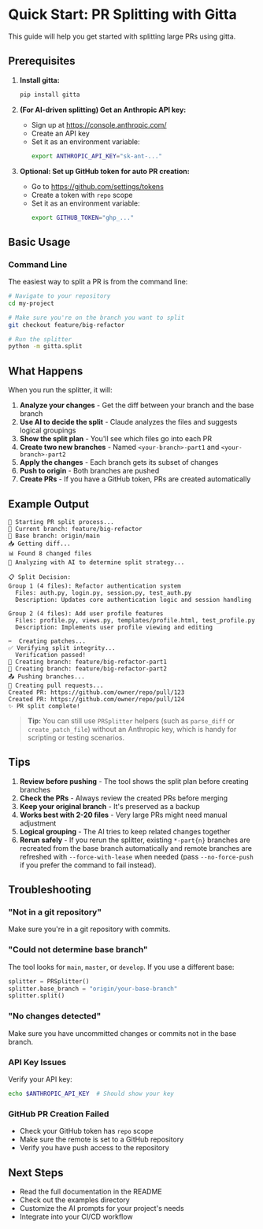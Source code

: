 # Quick Start: PR Splitting with Gitta

This guide will help you get started with splitting large PRs using gitta.

## Prerequisites

1. **Install gitta:**

   ```bash
   pip install gitta
   ```

2. **(For AI-driven splitting) Get an Anthropic API key:**
   - Sign up at https://console.anthropic.com/
   - Create an API key
   - Set it as an environment variable:
     ```bash
     export ANTHROPIC_API_KEY="sk-ant-..."
     ```

3. **Optional: Set up GitHub token for auto PR creation:**
   - Go to https://github.com/settings/tokens
   - Create a token with `repo` scope
   - Set it as an environment variable:
     ```bash
     export GITHUB_TOKEN="ghp_..."
     ```

## Basic Usage

### Command Line

The easiest way to split a PR is from the command line:

```bash
# Navigate to your repository
cd my-project

# Make sure you're on the branch you want to split
git checkout feature/big-refactor

# Run the splitter
python -m gitta.split
```

## What Happens

When you run the splitter, it will:

1. **Analyze your changes** - Get the diff between your branch and the base branch
2. **Use AI to decide the split** - Claude analyzes the files and suggests logical groupings
3. **Show the split plan** - You'll see which files go into each PR
4. **Create two new branches** - Named `<your-branch>-part1` and `<your-branch>-part2`
5. **Apply the changes** - Each branch gets its subset of changes
6. **Push to origin** - Both branches are pushed
7. **Create PRs** - If you have a GitHub token, PRs are created automatically

## Example Output

```
🔄 Starting PR split process...
📍 Current branch: feature/big-refactor
📍 Base branch: origin/main
📥 Getting diff...
📊 Found 8 changed files
🤖 Analyzing with AI to determine split strategy...

📋 Split Decision:
Group 1 (4 files): Refactor authentication system
  Files: auth.py, login.py, session.py, test_auth.py
  Description: Updates core authentication logic and session handling

Group 2 (4 files): Add user profile features
  Files: profile.py, views.py, templates/profile.html, test_profile.py
  Description: Implements user profile viewing and editing

✂️  Creating patches...
✅ Verifying split integrity...
  Verification passed!
🌿 Creating branch: feature/big-refactor-part1
🌿 Creating branch: feature/big-refactor-part2
📤 Pushing branches...
🔧 Creating pull requests...
Created PR: https://github.com/owner/repo/pull/123
Created PR: https://github.com/owner/repo/pull/124
✨ PR split complete!
```

> **Tip:** You can still use `PRSplitter` helpers (such as `parse_diff` or `create_patch_file`) without an Anthropic key, which is handy for scripting or testing scenarios.

## Tips

1. **Review before pushing** - The tool shows the split plan before creating branches
2. **Check the PRs** - Always review the created PRs before merging
3. **Keep your original branch** - It's preserved as a backup
4. **Works best with 2-20 files** - Very large PRs might need manual adjustment
5. **Logical grouping** - The AI tries to keep related changes together
6. **Rerun safely** - If you rerun the splitter, existing `*-part{n}` branches are recreated from the base branch automatically and remote branches are refreshed with `--force-with-lease` when needed (pass `--no-force-push` if you prefer the command to fail instead).

## Troubleshooting

### "Not in a git repository"

Make sure you're in a git repository with commits.

### "Could not determine base branch"

The tool looks for `main`, `master`, or `develop`. If you use a different base:

```python
splitter = PRSplitter()
splitter.base_branch = "origin/your-base-branch"
splitter.split()
```

### "No changes detected"

Make sure you have uncommitted changes or commits not in the base branch.

### API Key Issues

Verify your API key:

```bash
echo $ANTHROPIC_API_KEY  # Should show your key
```

### GitHub PR Creation Failed

- Check your GitHub token has `repo` scope
- Make sure the remote is set to a GitHub repository
- Verify you have push access to the repository

## Next Steps

- Read the full documentation in the README
- Check out the examples directory
- Customize the AI prompts for your project's needs
- Integrate into your CI/CD workflow
